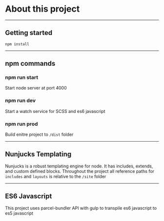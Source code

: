 # About this project
---

## Getting started
`npm install`

---

## npm commands

### npm run start  
Start node server at port 4000

### npm run dev
Start a watch service for SCSS and es6 javascript

### npm run prod
Build enitre project to `/dist` folder

---

## Nunjucks Templating
Nunjucks is a robust templating engine for node. It has includes, extends, and custom defined blocks. Throughout the
project all reference paths for `includes` and `layouts` is relative to the `/site` folder

---

## ES6 Javascript
This project uses parcel-bundler API with gulp to transpile es6 javascript to es5 javascript
